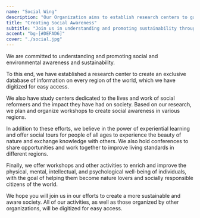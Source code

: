 ```yaml
---
name: "Social Wing"
description: "Our Organization aims to establish research centers to gather information about every region in the world and create a database, as well as study the work and impact of social reformers."
title: "Creating Social Awareness"
subtitle: "Join us in understanding and promoting sustainability through research, experiential learning, and social responsibility"
accent: "bg-[#DEFAD6]"
cover: "./social.jpg"
---
```


We are committed to understanding and promoting social and environmental awareness and sustainability.

To this end, we have established a research center to create an exclusive database of information on every region of the world, which we have digitized for easy access.

We also have study centers dedicated to the lives and work of social reformers and the impact they have had on society. Based on our research, we plan and organize workshops to create social awareness in various regions.

In addition to these efforts, we believe in the power of experiential learning and offer social tours for people of all ages to experience the beauty of nature and exchange knowledge with others. We also hold conferences to share opportunities and work together to improve living standards in different regions.

Finally, we offer workshops and other activities to enrich and improve the physical, mental, intellectual, and psychological well-being of individuals, with the goal of helping them become nature lovers and socially responsible citizens of the world.

We hope you will join us in our efforts to create a more sustainable and aware society. All of our activities, as well as those organized by other organizations, will be digitized for easy access.
